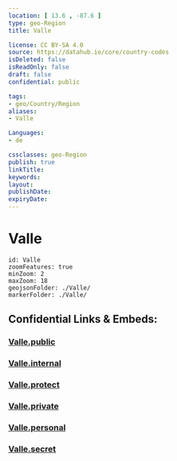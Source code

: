 ```yaml
---
location: [ 13.6 , -87.6 ] 
type: geo-Region
title: Valle

license: CC BY-SA 4.0
source: https://datahub.io/core/country-codes
isDeleted: false
isReadOnly: false
draft: false
confidential: public

tags:
- geo/Country/Region
aliases:
- Valle

Languages:
- de

cssclasses: geo-Region
publish: true
linkTitle: 
keywords: 
layout: 
publishDate: 
expiryDate: 
---
```


# Valle

```leaflet
id: Valle
zoomFeatures: true 
minZoom: 2 
maxZoom: 18
geojsonFolder: ./Valle/
markerFolder: ./Valle/
```


## Confidential Links & Embeds: 

### [Valle.public](/_public/\Earth\Continent\America~Central\Honduras\departments~HondurasValle.public.md) 

### [Valle.internal](/_internal/\Earth\Continent\America~Central\Honduras\departments~HondurasValle.internal.md) 

### [Valle.protect](/_protect/\Earth\Continent\America~Central\Honduras\departments~HondurasValle.protect.md) 

### [Valle.private](/_private/\Earth\Continent\America~Central\Honduras\departments~HondurasValle.private.md) 

### [Valle.personal](/_personal/\Earth\Continent\America~Central\Honduras\departments~HondurasValle.personal.md) 

### [Valle.secret](/_secret/\Earth\Continent\America~Central\Honduras\departments~HondurasValle.secret.md)

